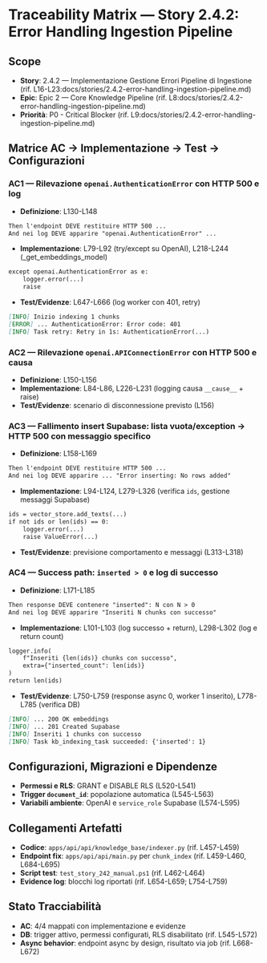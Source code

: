 # Traceability Matrix — Story 2.4.2: Error Handling Ingestion Pipeline

## Scope
- **Story**: 2.4.2 — Implementazione Gestione Errori Pipeline di Ingestione (rif. L16-L23:docs/stories/2.4.2-error-handling-ingestion-pipeline.md)
- **Epic**: Epic 2 — Core Knowledge Pipeline (rif. L8:docs/stories/2.4.2-error-handling-ingestion-pipeline.md)
- **Priorità**: P0 - Critical Blocker (rif. L9:docs/stories/2.4.2-error-handling-ingestion-pipeline.md)

## Matrice AC → Implementazione → Test → Configurazioni

### AC1 — Rilevazione `openai.AuthenticationError` con HTTP 500 e log
- **Definizione**: L130-L148
```130:148:docs/stories/2.4.2-error-handling-ingestion-pipeline.md
Then l'endpoint DEVE restituire HTTP 500 ...
And nei log DEVE apparire "openai.AuthenticationError" ...
```
- **Implementazione**: L79-L92 (try/except su OpenAI), L218-L244 (_get_embeddings_model)
```79:92:docs/stories/2.4.2-error-handling-ingestion-pipeline.md
except openai.AuthenticationError as e:
    logger.error(...)
    raise
```
- **Test/Evidenze**: L647-L666 (log worker con 401, retry)
```654:659:docs/stories/2.4.2-error-handling-ingestion-pipeline.md
[INFO] Inizio indexing 1 chunks
[ERROR] ... AuthenticationError: Error code: 401
[INFO] Task retry: Retry in 1s: AuthenticationError(...)
```

### AC2 — Rilevazione `openai.APIConnectionError` con HTTP 500 e causa
- **Definizione**: L150-L156
- **Implementazione**: L84-L86, L226-L231 (logging causa `__cause__` + raise)
- **Test/Evidenze**: scenario di disconnessione previsto (L156)

### AC3 — Fallimento insert Supabase: lista vuota/exception → HTTP 500 con messaggio specifico
- **Definizione**: L158-L169
```158:169:docs/stories/2.4.2-error-handling-ingestion-pipeline.md
Then l'endpoint DEVE restituire HTTP 500 ...
And nei log DEVE apparire ... "Error inserting: No rows added"
```
- **Implementazione**: L94-L124, L279-L326 (verifica `ids`, gestione messaggi Supabase)
```279:291:docs/stories/2.4.2-error-handling-ingestion-pipeline.md
ids = vector_store.add_texts(...)
if not ids or len(ids) == 0:
    logger.error(...)
    raise ValueError(...)
```
- **Test/Evidenze**: previsione comportamento e messaggi (L313-L318)
### AC4 — Success path: `inserted > 0` e log di successo
- **Definizione**: L171-L185
```171:185:docs/stories/2.4.2-error-handling-ingestion-pipeline.md
Then response DEVE contenere "inserted": N con N > 0
And nei log DEVE apparire "Inseriti N chunks con successo"
```
- **Implementazione**: L101-L103 (log successo + return), L298-L302 (log e return count)
```298:302:docs/stories/2.4.2-error-handling-ingestion-pipeline.md
logger.info(
    f"Inseriti {len(ids)} chunks con successo",
    extra={"inserted_count": len(ids)}
)
return len(ids)
```
- **Test/Evidenze**: L750-L759 (response async 0, worker 1 inserito), L778-L785 (verifica DB)
```754:759:docs/stories/2.4.2-error-handling-ingestion-pipeline.md
[INFO] ... 200 OK embeddings
[INFO] ... 201 Created Supabase
[INFO] Inseriti 1 chunks con successo
[INFO] Task kb_indexing_task succeeded: {'inserted': 1}
```

## Configurazioni, Migrazioni e Dipendenze
- **Permessi e RLS**: GRANT e DISABLE RLS (L520-L541)
- **Trigger `document_id`**: popolazione automatica (L545-L563)
- **Variabili ambiente**: OpenAI e `service_role` Supabase (L574-L595)

## Collegamenti Artefatti
- **Codice**: `apps/api/api/knowledge_base/indexer.py` (rif. L457-L459)
- **Endpoint fix**: `apps/api/api/main.py` per `chunk_index` (rif. L459-L460, L684-L695)
- **Script test**: `test_story_242_manual.ps1` (rif. L462-L464)
- **Evidence log**: blocchi log riportati (rif. L654-L659; L754-L759)

## Stato Tracciabilità
- **AC**: 4/4 mappati con implementazione e evidenze
- **DB**: trigger attivo, permessi configurati, RLS disabilitato (rif. L545-L572)
- **Async behavior**: endpoint async by design, risultato via job (rif. L668-L672)
